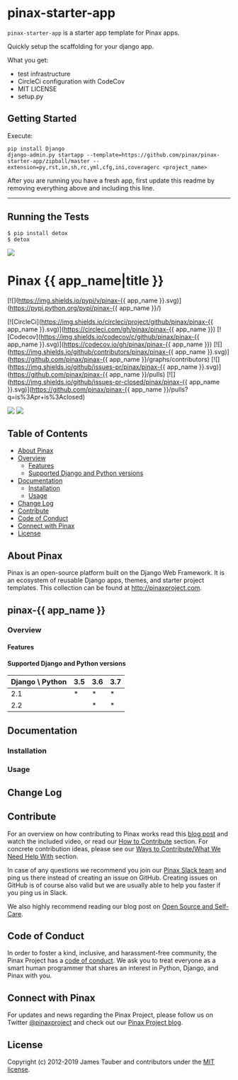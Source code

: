 # pinax-starter-app

`pinax-starter-app` is a starter app template for Pinax apps.

Quickly setup the scaffolding for your django app.

What you get:

* test infrastructure
* CircleCi configuration with CodeCov
* MIT LICENSE
* setup.py


## Getting Started

Execute:

```
pip install Django
django-admin.py startapp --template=https://github.com/pinax/pinax-starter-app/zipball/master --extension=py,rst,in,sh,rc,yml,cfg,ini,coveragerc <project_name>
```

After you are running you have a fresh app, first update this readme by removing
everything above and including this line.

---

Running the Tests
-------------------

```
$ pip install detox
$ detox
```


![](http://pinaxproject.com/pinax-design/patches/blank.svg)

# Pinax {{ app_name|title }}

[![](https://img.shields.io/pypi/v/pinax-{{ app_name }}.svg)](https://pypi.python.org/pypi/pinax-{{ app_name }}/)

[![CircleCi](https://img.shields.io/circleci/project/github/pinax/pinax-{{ app_name }}.svg)](https://circleci.com/gh/pinax/pinax-{{ app_name }})
[![Codecov](https://img.shields.io/codecov/c/github/pinax/pinax-{{ app_name }}.svg)](https://codecov.io/gh/pinax/pinax-{{ app_name }})
[![](https://img.shields.io/github/contributors/pinax/pinax-{{ app_name }}.svg)](https://github.com/pinax/pinax-{{ app_name }}/graphs/contributors)
[![](https://img.shields.io/github/issues-pr/pinax/pinax-{{ app_name }}.svg)](https://github.com/pinax/pinax-{{ app_name }}/pulls)
[![](https://img.shields.io/github/issues-pr-closed/pinax/pinax-{{ app_name }}.svg)](https://github.com/pinax/pinax-{{ app_name }}/pulls?q=is%3Apr+is%3Aclosed)

[![](http://slack.pinaxproject.com/badge.svg)](http://slack.pinaxproject.com/)
[![](https://img.shields.io/badge/license-MIT-blue.svg)](https://opensource.org/licenses/MIT)


## Table of Contents

* [About Pinax](#about-pinax)
* [Overview](#overview)
  * [Features](#features)
  * [Supported Django and Python versions](#supported-django-and-python-versions)
* [Documentation](#documentation)
  * [Installation](#installation)
  * [Usage](#usage)
* [Change Log](#change-log)
* [Contribute](#contribute)
* [Code of Conduct](#code-of-conduct)
* [Connect with Pinax](#connect-with-pinax)
* [License](#license)


## About Pinax

Pinax is an open-source platform built on the Django Web Framework. It is an ecosystem of reusable
Django apps, themes, and starter project templates. This collection can be found at http://pinaxproject.com.


## pinax-{{ app_name }}

### Overview

#### Features

#### Supported Django and Python versions

Django \ Python  | 3.5 | 3.6 | 3.7 |
---------------- | --- | --- | --- |
2.1  |  *  |  *  |  *  |  *  |  *  |
2.2  |     |  *  |  *  |  *  |  *  |


## Documentation

### Installation

### Usage


## Change Log


## Contribute

For an overview on how contributing to Pinax works read this [blog post](http://blog.pinaxproject.com/2016/02/26/recap-february-pinax-hangout/)
and watch the included video, or read our [How to Contribute](http://pinaxproject.com/pinax/how_to_contribute/) section.
For concrete contribution ideas, please see our
[Ways to Contribute/What We Need Help With](http://pinaxproject.com/pinax/ways_to_contribute/) section.

In case of any questions we recommend you join our [Pinax Slack team](http://slack.pinaxproject.com)
and ping us there instead of creating an issue on GitHub. Creating issues on GitHub is of course
also valid but we are usually able to help you faster if you ping us in Slack.

We also highly recommend reading our blog post on [Open Source and Self-Care](http://blog.pinaxproject.com/2016/01/19/open-source-and-self-care/).


## Code of Conduct

In order to foster a kind, inclusive, and harassment-free community, the Pinax Project
has a [code of conduct](http://pinaxproject.com/pinax/code_of_conduct/).
We ask you to treat everyone as a smart human programmer that shares an interest in Python, Django, and Pinax with you.


## Connect with Pinax

For updates and news regarding the Pinax Project, please follow us on Twitter [@pinaxproject](https://twitter.com/pinaxproject)
and check out our [Pinax Project blog](http://blog.pinaxproject.com).


## License

Copyright (c) 2012-2019 James Tauber and contributors under the [MIT license](https://opensource.org/licenses/MIT).

